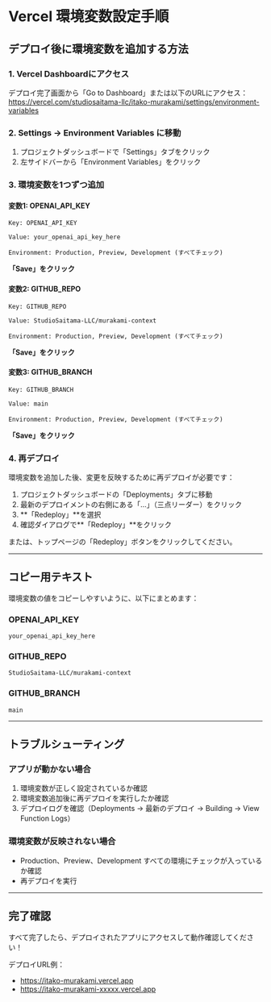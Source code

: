 # Vercel 環境変数設定手順

## デプロイ後に環境変数を追加する方法

### 1. Vercel Dashboardにアクセス

デプロイ完了画面から「Go to Dashboard」または以下のURLにアクセス：
https://vercel.com/studiosaitama-llc/itako-murakami/settings/environment-variables

### 2. Settings → Environment Variables に移動

1. プロジェクトダッシュボードで「Settings」タブをクリック
2. 左サイドバーから「Environment Variables」をクリック

### 3. 環境変数を1つずつ追加

#### 変数1: OPENAI_API_KEY

```
Key: OPENAI_API_KEY

Value: your_openai_api_key_here

Environment: Production, Preview, Development (すべてチェック)
```

**「Save」をクリック**

#### 変数2: GITHUB_REPO

```
Key: GITHUB_REPO

Value: StudioSaitama-LLC/murakami-context

Environment: Production, Preview, Development (すべてチェック)
```

**「Save」をクリック**

#### 変数3: GITHUB_BRANCH

```
Key: GITHUB_BRANCH

Value: main

Environment: Production, Preview, Development (すべてチェック)
```

**「Save」をクリック**

### 4. 再デプロイ

環境変数を追加した後、変更を反映するために再デプロイが必要です：

1. プロジェクトダッシュボードの「Deployments」タブに移動
2. 最新のデプロイメントの右側にある「...」（三点リーダー）をクリック
3. **「Redeploy」**を選択
4. 確認ダイアログで**「Redeploy」**をクリック

または、トップページの「Redeploy」ボタンをクリックしてください。

---

## コピー用テキスト

環境変数の値をコピーしやすいように、以下にまとめます：

### OPENAI_API_KEY
```
your_openai_api_key_here
```

### GITHUB_REPO
```
StudioSaitama-LLC/murakami-context
```

### GITHUB_BRANCH
```
main
```

---

## トラブルシューティング

### アプリが動かない場合

1. 環境変数が正しく設定されているか確認
2. 環境変数追加後に再デプロイを実行したか確認
3. デプロイログを確認（Deployments → 最新のデプロイ → Building → View Function Logs）

### 環境変数が反映されない場合

- Production、Preview、Development すべての環境にチェックが入っているか確認
- 再デプロイを実行

---

## 完了確認

すべて完了したら、デプロイされたアプリにアクセスして動作確認してください！

デプロイURL例：
- https://itako-murakami.vercel.app
- https://itako-murakami-xxxxx.vercel.app

